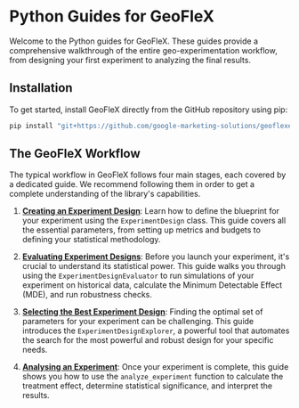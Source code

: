 # Python Guides for GeoFleX

Welcome to the Python guides for GeoFleX. These guides provide a comprehensive walkthrough of the entire geo-experimentation workflow, from designing your first experiment to analyzing the final results.

## Installation

To get started, install GeoFleX directly from the GitHub repository using pip:

```bash
pip install "git+https://github.com/google-marketing-solutions/geoflex#egg=geoflex&subdirectory=lib"
```

## The GeoFleX Workflow

The typical workflow in GeoFleX follows four main stages, each covered by a dedicated guide. We recommend following them in order to get a complete understanding of the library's capabilities.

1.  **[Creating an Experiment Design](/python_guides/01_experiment_design.md)**: Learn how to define the blueprint for your experiment using the `ExperimentDesign` class. This guide covers all the essential parameters, from setting up metrics and budgets to defining your statistical methodology.

2.  **[Evaluating Experiment Designs](/python_guides/02_design_evaluation.md)**: Before you launch your experiment, it's crucial to understand its statistical power. This guide walks you through using the `ExperimentDesignEvaluator` to run simulations of your experiment on historical data, calculate the Minimum Detectable Effect (MDE), and run robustness checks.

3.  **[Selecting the Best Experiment Design](/python_guides/03_design_explorer.md)**: Finding the optimal set of parameters for your experiment can be challenging. This guide introduces the `ExperimentDesignExplorer`, a powerful tool that automates the search for the most powerful and robust design for your specific needs.

4.  **[Analysing an Experiment](/python_guides/04_experiment_analysis.md)**: Once your experiment is complete, this guide shows you how to use the `analyze_experiment` function to calculate the treatment effect, determine statistical significance, and interpret the results.
